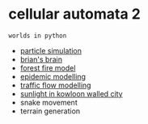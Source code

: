 # cellular automata 2

`worlds in python`

* [particle simulation](prtsim/src)
* [brian's brain](brbr/src)
* [forest fire model](frfrmd/src)
* [epidemic modelling](epdm/src)
* [traffic flow modelling](trfl/src)
* [sunlight in kowloon walled city](sikc/src)
* snake movement 
* terrain generation
